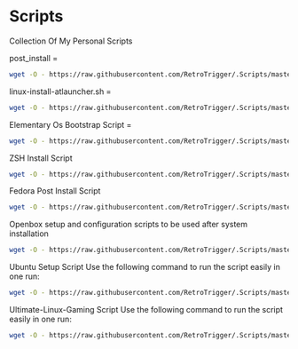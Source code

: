 # Scripts
Collection Of My Personal Scripts

post_install =
```bash
wget -O - https://raw.githubusercontent.com/RetroTrigger/.Scripts/master/Arch_post_install.sh | bash
```
linux-install-atlauncher.sh =
```bash
wget -O - https://raw.githubusercontent.com/RetroTrigger/.Scripts/master/linux-install-atlauncher.sh | bash
```
Elementary Os Bootstrap Script =
```bash
wget -O - https://raw.githubusercontent.com/RetroTrigger/.Scripts/master/EOS-BSTRP.sh | bash
```

ZSH Install Script
```bash
wget -O - https://raw.githubusercontent.com/RetroTrigger/.Scripts/master/zsh.sh | bash
```

Fedora Post Install Script
```bash
wget -O - https://raw.githubusercontent.com/RetroTrigger/.Scripts/master/fedora-post.sh | bash
```
Openbox setup and configuration scripts to be used after system installation
```bash
wget -O - https://raw.githubusercontent.com/RetroTrigger/.Scripts/master/openbox-starter-kit-install.sh | bash
```

Ubuntu Setup Script
Use the following command to run the script easily in one run:
```bash
wget -O - https://raw.githubusercontent.com/RetroTrigger/.Scripts/master/Ubuntu-setup.sh | bash
```

Ultimate-Linux-Gaming Script
Use the following command to run the script easily in one run:
```bash
wget -O - https://raw.githubusercontent.com/RetroTrigger/.Scripts/master/Ultimate-Linux-Gaming.sh | bash
```
